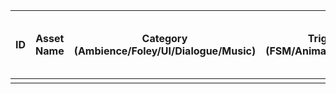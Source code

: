 | ID | Asset Name | Category (Ambience/Foley/UI/Dialogue/Music) | Trigger/Event (FSM/Animation/Collision/etc.) | Diegetic (Yes/No) | Playback (One-shot/Loop) | Variations (Count) | Randomization (Start %, Pitch ±semitones, Volume ±dB) | Parameters/RTPCs (e.g., Speed, Health, Proximity) | Ducking (Target Bus, Amount dB, Attack/Release ms) | Priority (High/Med/Low) | Spatialization (2D/3D; Spread; HRTF) | Occlusion/Obstruction (On/Off; Method) | Reverb Sends (Bus, Level dB) | File Format (WAV/OGG/etc.) | Sample Rate (Hz) | Bit Depth | Loudness Target (LUFS) | Peak Ceiling (dBFS) | Duration (ms) | Owner | Status (To Do/WIP/Done) | Version | Notes |
| --- | --- | --- | --- | --- | --- | --- | --- | --- | --- | --- | --- | --- | --- | --- | --- | --- | --- | --- | --- | --- | --- | --- | --- |
|  |  |  |  |  |  |  |  |  |  |  |  |  |  |  |  |  |  |  |  |  |  |  |  |